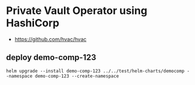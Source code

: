 # Private Vault Operator using HashiCorp

* https://github.com/hvac/hvac

## deploy demo-comp-123

```
helm upgrade --install demo-comp-123 ../../test/helm-charts/democomp --namespace demo-comp-123 --create-namespace 
```
